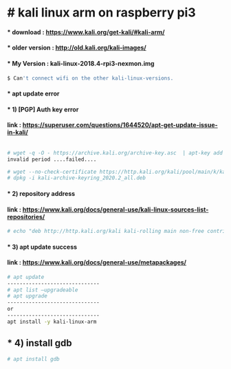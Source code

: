 # &#35; kali linux arm on raspberry pi3

#### &#42; download : <https://www.kali.org/get-kali/#kali-arm/>
#### &#42; older version : <http://old.kali.org/kali-images/>

#### &#42; My Version : kali-linux-2018.4-rpi3-nexmon.img
```bash
$ Can't connect wifi on the other kali-linux-versions.
```

#### &#42; apt update error
#### &#42; 1) [PGP] Auth key error
#### link : <https://superuser.com/questions/1644520/apt-get-update-issue-in-kali/>
```bash

# wget -q -O - https://archive.kali.org/archive-key.asc  | apt-key add –
invalid period ....failed....

# wget --no-check-certificate https://http.kali.org/kali/pool/main/k/kali-archive-keyring/kali-archive-keyring_2020.2_all.deb
# dpkg -i kali-archive-keyring_2020.2_all.deb
```

#### &#42; 2) repository address
#### link : <https://www.kali.org/docs/general-use/kali-linux-sources-list-repositories/>
```bash
# echo "deb http://http.kali.org/kali kali-rolling main non-free contrib" | sudo tee /etc/apt/sources.list
```

#### &#42; 3) apt update success
#### link : <https://www.kali.org/docs/general-use/metapackages/>
```bash
# apt update
------------------------------
# apt list –upgradeable
# apt upgrade
------------------------------
or
------------------------------
apt install -y kali-linux-arm

```


## &#42; 4) install gdb
```bash
# apt install gdb

```

